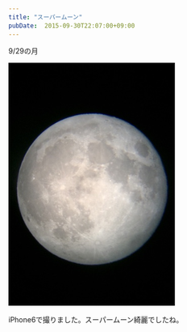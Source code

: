 ```yaml
---
title: "スーパームーン"
pubDate:  2015-09-30T22:07:00+09:00
---
```


9/29の月

![](./20220218171241.jpg)

iPhone6で撮りました。スーパームーン綺麗でしたね。
